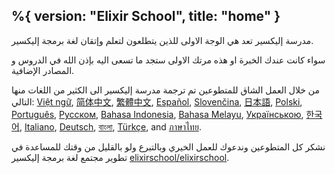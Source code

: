 %{
  version: "Elixir School",
  title: "home"
}
---

مدرسة إليكسير تعد هي الوجة الاولى للذين يتطلعون لتعلم وإتقان لغة برمجة إليكسير.

سواء كانت عندك الخبرة او هذه مرتك الاولى ستجد ما تسعى اليه بإذن الله في الدروس و المصادر الإضافية.

من خلال العمل الشاق للمتطوعين تم ترجمة مدرسة إليكسير الى الكثير من اللغات منها التالي: [Việt ngữ][vi], [简体中文][zh-hans], [繁體中文][zh-hant], [Español][es], [Slovenčina][sk], [日本語][ja], [Polski][pl], [Português][pt], [Русском][ru], [Bahasa Indonesia][id], [Bahasa Melayu][ms], [Українською][uk], [한국어][ko], [Italiano][it], [Deutsch][de], [বাংলা][bn], [Türkçe][tr], and [ภาษาไทย][th].

نشكر كل المتطوعين وندعوك للعمل الخيري وبالتبرع ولو بالقليل من وقتك للمساعدة في تطوير مجتمع لغة برمجة إليكسير [elixirschool/elixirschool](https://github.com/elixirschool/elixirschool).

  [es]: /es/
  [it]: /it/
  [ja]: /ja/
  [ko]: /ko/
  [pl]: /pl/
  [pt]: /pt/
  [ru]: /ru/
  [sk]: /sk/
  [vi]: /vi/
  [id]: /id/
  [ms]: /ms/
  [uk]: /uk/
  [de]: /de/
  [bn]: /bn/
  [tr]: /tr/
  [th]: /th/
  [zh-hans]: /zh-hans/
  [zh-hant]: /zh-hant/
